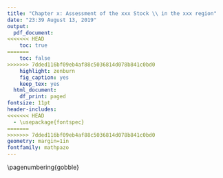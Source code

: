 ```yaml
---
title: "Chapter x: Assessment of the xxx Stock \\ in the xxx region"
date: "23:39 August 13, 2019"
output:
  pdf_document:
<<<<<<< HEAD
    toc: true
=======
    toc: false
>>>>>>> 7dded116bf09eb4af88c5036814d078b841c0bd0
    highlight: zenburn
    fig_caption: yes
    keep_tex: yes
  html_document:
    df_print: paged
fontsize: 11pt
header-includes:
<<<<<<< HEAD
  - \usepackage{fontspec}
=======
>>>>>>> 7dded116bf09eb4af88c5036814d078b841c0bd0
geometry: margin=1in
fontfamily: mathpazo
---
```

\pagenumbering{gobble}






